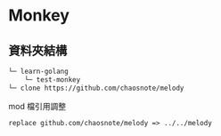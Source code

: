 # Monkey

## 資料夾結構

``` txt
└─ learn-golang
    └─ test-monkey
└─ clone https://github.com/chaosnote/melody
```

mod 檔引用調整

``` txt
replace github.com/chaosnote/melody => ../../melody
```
